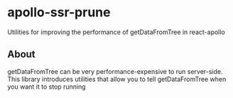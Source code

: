 # apollo-ssr-prune
Utilities for improving the performance of getDataFromTree in react-apollo

## About
getDataFromTree can be very performance-expensive to run server-side.
This library introduces utilities that allow you to tell getDataFromTree when you want it to stop running